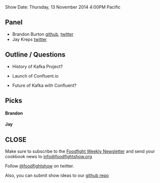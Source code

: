 Show Date:  Thursday, 13 November 2014 4:00PM Pacific

Panel<a name="panel"></a>
-----

* Brandon Burton [github](http://github.com/solarce), [twitter](https://twitter.com/solarce)
* Jay Kreps [twitter](https://twitter.com/jaykreps)

Outline / Questions
-------------------

* History of Kafka Project?

* Launch of Confluent.io

* Future of Kafka with Confluent?

Picks<a name="picks"></a>
-----

#### Brandon  

#### Jay  


CLOSE
-----

Make sure to subscribe to the [Foodfight Weekly Newsletter](http://bit.ly/ffsmail) and send your cookbook
news to info@foodfightshow.org

Follow [@foodfightshow](http://twitter.com/foodfightshow) on twitter.

Also, you can submit show ideas to our [github repo](https://github.com/foodfight/showz)
